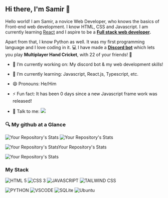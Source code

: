 <!--
**SamirMishra27/SamirMishra27** is a ✨ _special_ ✨ repository because its `README.md` (this file) appears on your GitHub profile.

Here are some ideas to get you started:

- 🔭 I’m currently working on ...
- - 🌱 I’m currently learning ...
- 👯 I’m looking to collaborate on ...
- 🤔 I’m looking for help with ...
- 💬 Ask me about ...
- 📫 How to reach me: ...

- ⚡ Fun fact: ...
-->
## Hi there, I'm Samir 👋

Hello world! I am Samir, a novice Web Developer, who knows the basics of Front-end web development. I know HTML, CSS and Javascript. I am currently learning [React](https://reactjs.org/) and I aspire to be a **[Full stack web developer](https://www.freecodecamp.org/news/what-is-a-fullstack-developer/).** 

Apart from that, I know Python as well. It was my first programming language and I love coding in it. 💻
I have made a **[Discord bot](https://top.gg/bot/753191385296928808)** which lets you play **Multiplayer Hand Cricket**, with 22 of your friends! 🏏

- 🔭 I’m currently working on: My discord bot & my web development skills!
- 🌱 I’m currently learning: Javascript, React.js, Typescript, etc.
- 😄 Pronouns: He/Him
- ⚡ Fun fact: It has been 0 days since a new Javascript frame work was released! 

- 💬 Talk to me: [![](https://img.shields.io/badge/Discord-5865F2?style=for-the-badge&logo=discord&logoColor=white)](https://discord.gg/Mb9s5sVkSz)

### 🔍 My github at a Glance
![Your Repository's Stats](https://github-readme-stats.vercel.app/api?username=SamirMishra27&show_icons=true)
![Your Repository's Stats](https://github-readme-stats.vercel.app/api/top-langs/?username=SamirMishra27&theme=blue-green)

![Your Repository's StatsYour Repository's Stats](	https://github-profile-summary-cards.vercel.app/api/cards/profile-details?username=SamirMishra27&theme=vue)

![Your Repository's Stats](	https://github-profile-trophy.vercel.app/?username=SamirMishra27)

### My Stack
![HTML 5](https://img.shields.io/badge/html5-%23e34f26.svg?logo=html5&logoColor=white&style=for-the-badge)
![CSS 3](https://img.shields.io/badge/css3-%231572b6.svg?logo=css3&logoColor=white&style=for-the-badge)
![JAVASCRIPT](https://img.shields.io/badge/javascript-%23323330.svg?logo=javascript&logoColor=%23F7DF1E&style=for-the-badge)
![TAILWIND CSS](https://img.shields.io/badge/tailwindcss-%2338b2ac.svg?logo=tailwind-css&logoColor=white&style=for-the-badge)

![PYTHON](https://img.shields.io/badge/python-%2314354c.svg?logo=python&logoColor=white&style=for-the-badge)
![VSCODE](https://img.shields.io/badge/visual%20studio%20code-%230078d7.svg?logo=visual-studio-code&logoColor=white&style=for-the-badge)
![SQLite](https://img.shields.io/badge/sqlite-%2307405e.svg?style=for-the-badge&logo=sqlite&logoColor=white)
![Ubuntu](https://img.shields.io/badge/Ubuntu-E95420?style=for-the-badge&logo=ubuntu&logoColor=white)
